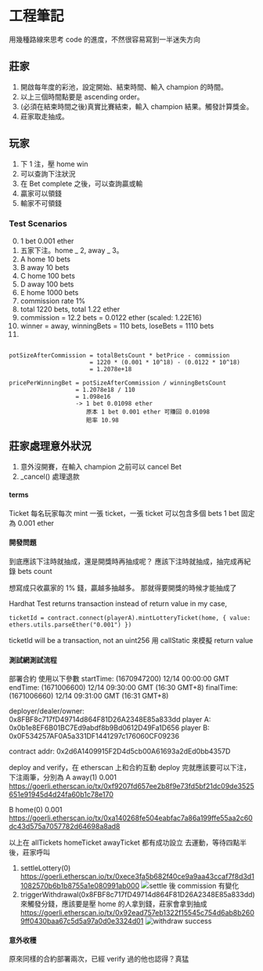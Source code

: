 # 工程筆記

用幾種路線來思考 code 的進度，不然很容易寫到一半迷失方向

## 莊家

1. 開啟每年度的彩池，設定開始、結束時間、輸入 champion 的時間。
2. 以上三個時間點要是 ascending order。
3. (必須在結束時間之後)真實比賽結束，輸入 champion 結果。觸發計算獎金。
4. 莊家取走抽成。

## 玩家

1. 下 1 注，壓 home win
2. 可以查詢下注狀況
3. 在 Bet complete 之後，可以查詢贏或輸
4. 贏家可以領錢
5. 輸家不可領錢

### Test Scenarios

0. 1 bet 0.001 ether
1. 五家下注。home _ 2, away _ 3。
2. A home 10 bets
3. B away 10 bets
4. C home 100 bets
5. D away 100 bets
6. E home 1000 bets
7. commission rate 1%
8. total 1220 bets, total 1.22 ether
9. commission = 12.2 bets = 0.0122 ether (scaled: 1.22E16)
10. winner = away, winningBets = 110 bets, loseBets = 1110 bets
11.

```

potSizeAfterCommission = totalBetsCount * betPrice - commission
                       = 1220 * (0.001 * 10^18) - (0.0122 * 10^18)
                       = 1.2078e+18

pricePerWinningBet = potSizeAfterCommission / winningBetsCount
                   = 1.2078e18 / 110
                   = 1.098e16
                   -> 1 bet 0.01098 ether
                      原本 1 bet 0.001 ether 可賺回 0.01098
                      賠率 10.98
```

## 莊家處理意外狀況

1. 意外沒開賽，在輸入 champion 之前可以 cancel Bet
2. \_cancel() 處理退款

#### terms

Ticket 每名玩家每次 mint 一張 ticket，一張 ticket 可以包含多個 bets
1 bet 固定為 0.001 ether

#### 開發問題

到底應該下注時就抽成，還是開獎時再抽成呢？
應該下注時就抽成，抽完成再紀錄 bets count

想寫成只收贏家的 1% 錢，贏越多抽越多。
那就得要開獎的時候才能抽成了

Hardhat Test returns transaction instead of return value
in my case,

```
ticketId = contract.connect(playerA).mintLotteryTicket(home, { value: ethers.utils.parseEther("0.001") })
```

ticketId will be a transaction, not an uint256
用 callStatic 來模擬 return value

#### 測試網測試流程

部署合約
使用以下參數
startTime: (1670947200) 12/14 00:00:00 GMT
endTime: (1671006600) 12/14 09:30:00 GMT (16:30 GMT+8)
finalTime: (1671006660) 12/14 09:31:00 GMT (16:31 GMT+8)

deployer/dealer/owner: 0x8FBF8c717fD49714d864F81D26A2348E85a833dd
player A: 0x0b1e8EF6B01BC7Ed9abdf8b9Bd0612D49Fa1D656
player B: 0x0F534257AF0A5a331DF1441297c176060CF09236

contract addr: 0x2d6A1409915F2D4d5cb00A61693a2dEd0bb4357D

deploy and verify，在 etherscan 上和合約互動
deploy 完就應該要可以下注，下注兩筆，分別為
A away(1) 0.001
https://goerli.etherscan.io/tx/0xf9207fd657ee2b8f9e73fd5bf21dc09de3525651e91945d4d24fa60b1c78e170

B home(0) 0.001
https://goerli.etherscan.io/tx/0xa140268fe504eabfac7a86a199ffe55aa2c60dc43d575a7057782d64698a8ad8

以上在 allTickets homeTicket awayTicket 都有成功設立
去運動，等待四點半後，莊家呼叫

1. settleLottery(0)
   https://goerli.etherscan.io/tx/0xece3fa5b682f40ce9a9aa43ccaf7f8d3d11082570b6b1b8755a1e080991ab000
   ![settle 後 commission 有變化](https://i.imgur.com/IBI4IOX.png)
2. triggerWithdrawal(0x8FBF8c717fD49714d864F81D26A2348E85a833dd)
   來觸發分錢，應該要是壓 home 的人拿到錢，莊家會拿到抽成
   https://goerli.etherscan.io/tx/0x92ead757eb1322f15545c754d6ab8b2609ff0430baa67c5d5a97a0d0e3324d01
   ![withdraw success](https://i.imgur.com/H6yS741.png)

#### 意外收穫

原來同樣的合約部署兩次，已經 verify 過的他也認得？真猛
